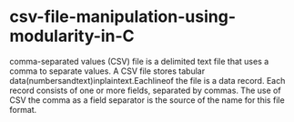 # csv-file-manipulation-using-modularity-in-C
comma-separated values (CSV) file is a delimited text file that uses a                comma to separate values. A CSV file stores tabular data(numbersandtext)inplaintext.Eachlineof                   the file is a data record. Each record consists of one or more fields, separated by commas. The use of CSV   the comma as a field separator is the source of the name for this file format.    
